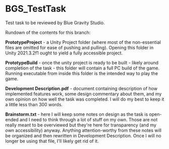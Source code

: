# BGS_TestTask
Test task to be reviewed by Blue Gravity Studio.

Rundown of the contents for this branch:

**PrototypeProject** - a Unity Project folder (where most of the non-essential files are omitted for ease of pushing and pulling). Opening this folder in Unity 2021.3.2f1 ought to yield a fully accessible project.

**PrototypeBuild** - once the unity project is ready to be built - likely around completion of the task - this folder will contain a full PC build of the game. Running executable from inside this folder is the intended way to play the game.

**Development Description.pdf** - document containing description of how implemented features work, some design commentary about them, and my own opinion on how well the task was completed. I will do my best to keep it a little less than 300 words.

**Brainstorm.txt** - here I will keep some notes on design as the task is open-ended and I need to think through a lot of stuff on my own. Those are not really meant to be overviewed but they're here for transparency (and my own accessibility) anyway. Anything attention-worthy from these notes will be organized and then rewritten in Development Description. Once I will no longer be using that file, I'll likely get rid of it.
